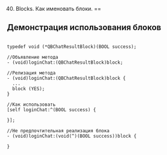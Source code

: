 
40. Blocks. Как именовать блоки.
==

## Демонстрация использования блоков
```objc

typedef void (*QBChatResultBlock)(BOOL success);

//Объявление метода
- (void)loginChat:(QBChatResultBlock)block;

//Релизация метода
- (void)loginChat:(QBChatResultBlock)block {
  ...
  block (YES);
}

//Как использовать
[self loginChat:^(BOOL success) {

}];
```

```objc
//Не предпочтительная реализация блока
- (void)loginChat:(void(^)(BOOL success))block {

}
```










